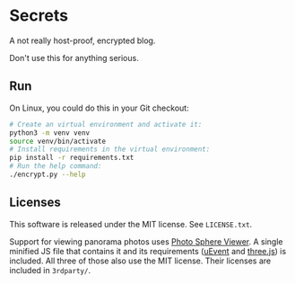 # Secrets

A not really host-proof, encrypted blog.

Don't use this for anything serious.

## Run

On Linux, you could do this in your Git checkout:

```bash
# Create an virtual environment and activate it:
python3 -m venv venv
source venv/bin/activate
# Install requirements in the virtual environment:
pip install -r requirements.txt
# Run the help command:
./encrypt.py --help
```

## Licenses

This software is released under the MIT license. See `LICENSE.txt`.

Support for viewing panorama photos uses [Photo Sphere Viewer](https://github.com/mistic100/Photo-Sphere-Viewer). A single minified JS file that contains it and its requirements ([uEvent](https://github.com/mistic100/uEvent) and [three.js](https://github.com/mrdoob/three.js)) is included. All three of those also use the MIT license. Their licenses are included in `3rdparty/`.
